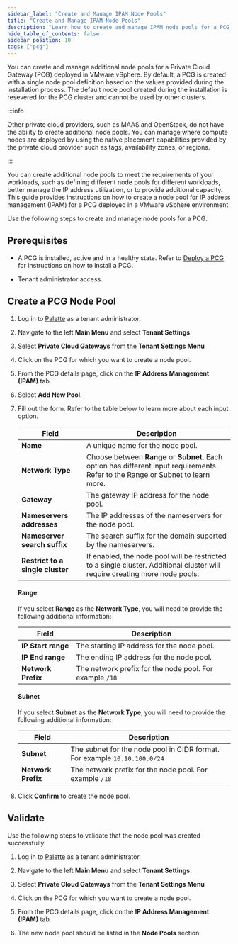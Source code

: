 ```yaml
---
sidebar_label: "Create and Manage IPAM Node Pools"
title: "Create and Manage IPAM Node Pools"
description: "Learn how to create and manage IPAM node pools for a PCG deplyed in a VMware vSphere environment."
hide_table_of_contents: false
sidebar_position: 10
tags: ["pcg"]
---
```


You can create and manage additional node pools for a Private Cloud Gateway (PCG) deployed in VMware vSphere. By
default, a PCG is created with a single node pool definition based on the values provided during the installation
process. The default node pool created during the installation is resevered for the PCG cluster and cannot be used by
other clusters.

:::info

Other private cloud providers, such as MAAS and OpenStack, do not have the ability to create additional node pools. You
can manage where compute nodes are deployed by using the native placement capabilities provided by the private cloud
provider such as tags, availability zones, or regions.

:::

You can create additional node pools to meet the requirements of your workloads, such as defining different node pools
for different workloads, better manage the IP address utilization, or to provide additional capacity. This guide
provides instructions on how to create a node pool for IP address management (IPAM) for a PCG deployed in a VMware
vSphere environment.

Use the following steps to create and manage node pools for a PCG.

## Prerequisites

- A PCG is installed, active and in a healthy state. Refer to [Deploy a PCG](../deploy-pcg/deploy-pcg.md) for
  instructions on how to install a PCG.

- Tenant administrator access.

## Create a PCG Node Pool

1. Log in to [Palette](https://console.spectrocloud.com) as a tenant administrator.

2. Navigate to the left **Main Menu** and select **Tenant Settings**.

3. Select **Private Cloud Gateways** from the **Tenant Settings Menu**

4. Click on the PCG for which you want to create a node pool.

5. From the PCG details page, click on the **IP Address Management (IPAM)** tab.

6. Select **Add New Pool**.

7. Fill out the form. Refer to the table below to learn more about each input option.

   | Field                            | Description                                                                                                                                            |
   | -------------------------------- | ------------------------------------------------------------------------------------------------------------------------------------------------------ |
   | **Name**                         | A unique name for the node pool.                                                                                                                       |
   | **Network Type**                 | Choose between **Range** or **Subnet**. Each option has different input requirements. Refer to the [Range](#range) or [Subnet](#subnet) to learn more. |
   | **Gateway**                      | The gateway IP address for the node pool.                                                                                                              |
   | **Nameservers addresses**        | The IP addresses of the nameservers for the node pool.                                                                                                 |
   | **Nameserver search suffix**     | The search suffix for the domain suported by the nameservers.                                                                                          |
   | **Restrict to a single cluster** | If enabled, the node pool will be restricted to a single cluster. Additional cluster will require creating more node pools.                            |

   #### Range

   If you select **Range** as the **Network Type**, you will need to provide the following additional information:

   | Field              | Description                                             |
   | ------------------ | ------------------------------------------------------- |
   | **IP Start range** | The starting IP address for the node pool.              |
   | **IP End range**   | The ending IP address for the node pool.                |
   | **Network Prefix** | The network prefix for the node pool. For example `/18` |

   #### Subnet

   If you select **Subnet** as the **Network Type**, you will need to provide the following additional information:

   | Field              | Description                                                               |
   | ------------------ | ------------------------------------------------------------------------- |
   | **Subnet**         | The subnet for the node pool in CIDR format. For example `10.10.100.0/24` |
   | **Network Prefix** | The network prefix for the node pool. For example `/18`                   |

8. Click **Confirm** to create the node pool.

## Validate

Use the following steps to validate that the node pool was created successfully.

1. Log in to [Palette](https://console.spectrocloud.com) as a tenant administrator.

2. Navigate to the left **Main Menu** and select **Tenant Settings**.

3. Select **Private Cloud Gateways** from the **Tenant Settings Menu**

4. Click on the PCG for which you want to create a node pool.

5. From the PCG details page, click on the **IP Address Management (IPAM)** tab.

6. The new node pool should be listed in the **Node Pools** section.
